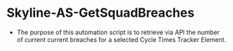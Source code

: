 # Skyline-AS-GetSquadBreaches

- The purpose of this automation script is to retrieve via API the number of current current breaches for a selected Cycle Times Tracker Element.